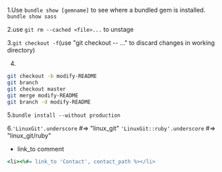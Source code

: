 1.Use `bundle show [gemname]` to see where a bundled gem is installed.
`bundle show sass`

2.use `git rm --cached <file>...` to unstage

3.`git checkout -f`(use "git checkout -- <file>..." to discard changes in working directory)

4.
```bash
git checkout -b modify-README
git branch
git checkout master
git merge modify-README
git branch -d modify-README
```
5.`bundle install --without production`

6.`'LinuxGit'.underscore` #=> "linux_git" 
  `'LinuxGit::ruby'.underscore` #=> "linux_git/ruby" 

* link_to comment
```ruby
<li><%#= link_to 'Contact', contact_path %></li>
```
